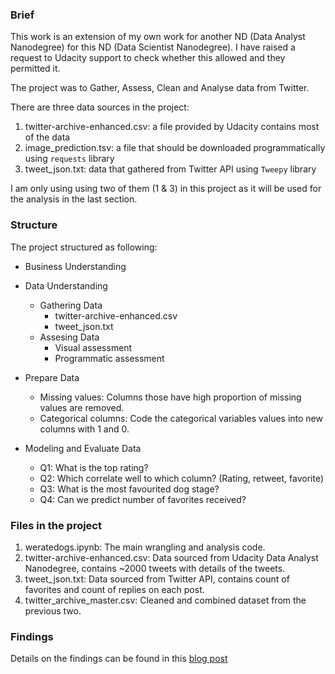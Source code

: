 ### Brief
This work is an extension of my own work for another ND (Data Analyst Nanodegree) for this ND (Data Scientist Nanodegree).
I have raised a request to Udacity support to check whether this allowed and they permitted it. 

The project was to Gather, Assess, Clean and Analyse data from Twitter.

There are three data sources in the project:

1. twitter-archive-enhanced.csv: a file provided by Udacity contains most of the data
2. image_prediction.tsv: a file that should be downloaded programmatically using `requests` library
3. tweet_json.txt: data that gathered from Twitter API using `Tweepy` library

I am only using using two of them (1 & 3) in this project as it will be used for the analysis in the last section.

### Structure
The project structured as following:

- Business Understanding
- Data Understanding
    - Gathering Data
        - twitter-archive-enhanced.csv
        - tweet_json.txt
    - Assesing Data
        - Visual assessment
        - Programmatic assessment
- Prepare Data
    - Missing values:
        Columns those have high proportion of missing values are removed.
    - Categorical columns:
        Code the categorical variables values into new columns with 1 and 0.

- Modeling and Evaluate Data
    - Q1: What is the top rating?
    - Q2: Which correlate well to which column? (Rating, retweet, favorite)
    - Q3: What is the most favourited dog stage?
    - Q4: Can we predict number of favorites received?

### Files in the project
1. weratedogs.ipynb: The main wrangling and analysis code. 
2. twitter-archive-enhanced.csv: Data sourced from Udacity Data Analyst Nanodegree, contains ~2000 tweets with details of the tweets.
3. tweet_json.txt: Data sourced from Twitter API, contains count of favorites and count of replies on each post.
4. twitter_archive_master.csv: Cleaned and combined dataset from the previous two.

### Findings
Details on the findings can be found in this [blog post](https://medium.com/@ritotombe/these-tricks-will-make-every-post-on-weratedogs-more-popular-167ff19b0e0b)


